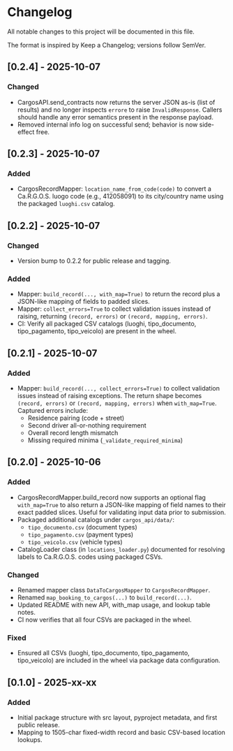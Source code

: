 # Changelog

All notable changes to this project will be documented in this file.

The format is inspired by Keep a Changelog; versions follow SemVer.


## [0.2.4] - 2025-10-07
### Changed
- CargosAPI.send_contracts now returns the server JSON as-is (list of results) and no longer inspects `errore` to raise `InvalidResponse`. Callers should handle any error semantics present in the response payload.
- Removed internal info log on successful send; behavior is now side-effect free.


## [0.2.3] - 2025-10-07
### Added
- CargosRecordMapper: `location_name_from_code(code)` to convert a Ca.R.G.O.S. luogo code (e.g., 412058091) to its city/country name using the packaged `luoghi.csv` catalog.


## [0.2.2] - 2025-10-07
### Changed
- Version bump to 0.2.2 for public release and tagging.

### Added
- Mapper: `build_record(..., with_map=True)` to return the record plus a JSON-like mapping of fields to padded slices.
- Mapper: `collect_errors=True` to collect validation issues instead of raising, returning `(record, errors)` or `(record, mapping, errors)`.
- CI: Verify all packaged CSV catalogs (luoghi, tipo_documento, tipo_pagamento, tipo_veicolo) are present in the wheel.



## [0.2.1] - 2025-10-07
### Added
- Mapper: `build_record(..., collect_errors=True)` to collect validation issues instead of raising exceptions. The return shape becomes `(record, errors)` or `(record, mapping, errors)` when `with_map=True`.
  Captured errors include:
  - Residence pairing (code + street)
  - Second driver all-or-nothing requirement
  - Overall record length mismatch
  - Missing required minima (`_validate_required_minima`)


## [0.2.0] - 2025-10-06
### Added
- CargosRecordMapper.build_record now supports an optional flag `with_map=True` to also return a JSON-like mapping of field names to their exact padded slices. Useful for validating input data prior to submission.
- Packaged additional catalogs under `cargos_api/data/`:
  - `tipo_documento.csv` (document types)
  - `tipo_pagamento.csv` (payment types)
  - `tipo_veicolo.csv` (vehicle types)
- CatalogLoader class (in `locations_loader.py`) documented for resolving labels to Ca.R.G.O.S. codes using packaged CSVs.

### Changed
- Renamed mapper class `DataToCargosMapper` to `CargosRecordMapper`.
- Renamed `map_booking_to_cargos(...)` to `build_record(...)`.
- Updated README with new API, with_map usage, and lookup table notes.
- CI now verifies that all four CSVs are packaged in the wheel.

### Fixed
- Ensured all CSVs (luoghi, tipo_documento, tipo_pagamento, tipo_veicolo) are included in the wheel via package data configuration.

## [0.1.0] - 2025-xx-xx
### Added
- Initial package structure with src layout, pyproject metadata, and first public release.
- Mapping to 1505-char fixed-width record and basic CSV-based location lookups.

